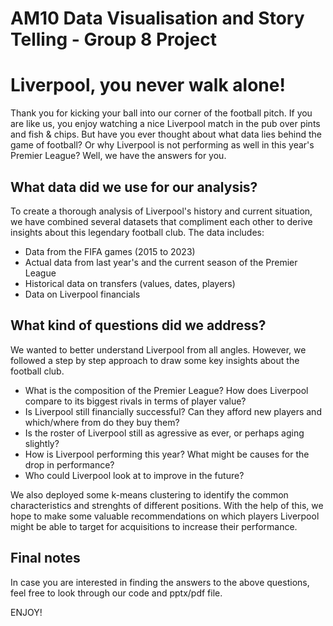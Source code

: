 # AM10 Data Visualisation and Story Telling - Group 8 Project

# Liverpool, you never walk alone!

Thank you for kicking your ball into our corner of the football pitch. If you are like us, you enjoy watching a nice Liverpool match in the pub over pints and fish & chips. But have you ever thought about what data lies behind the game of football? Or why Liverpool is not performing as well in this year's Premier League? Well, we have the answers for you.

## What data did we use for our analysis?

To create a thorough analysis of Liverpool's history and current situation, we have combined several datasets that compliment each other to derive insights about this legendary football club. The data includes:

- Data from the FIFA games (2015 to 2023)
- Actual data from last year's and the current season of the Premier League
- Historical data on transfers (values, dates, players)
- Data on Liverpool financials

## What kind of questions did we address?

We wanted to better understand Liverpool from all angles. However, we followed a step by step approach to draw some key insights about the football club.

- What is the composition of the Premier League? How does Liverpool compare to its biggest rivals in terms of player value?
- Is Liverpool still financially successful? Can they afford new players and which/where from do they buy them?
- Is the roster of Liverpool still as agressive as ever, or perhaps aging slightly?
- How is Liverpool performing this year? What might be causes for the drop in performance?
- Who could Liverpool look at to improve in the future?

We also deployed some k-means clustering to identify the common characteristics and strenghts of different positions. With the help of this, we hope to make some valuable recommendations on which players Liverpool might be able to target for acquisitions to increase their performance.

## Final notes
In case you are interested in finding the answers to the above questions, feel free to look through our code and pptx/pdf file.

ENJOY!
